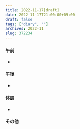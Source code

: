 ```yaml
---
title: 2022-11-17[draft]
date: 2022-11-17T21:00:00+09:00
draft: false
tags: ["diary", ""]
archives: 2022-11
slug: 372234
---
```

#### 午前
- 
#### 午後
- 
#### 体調
- 
#### その他